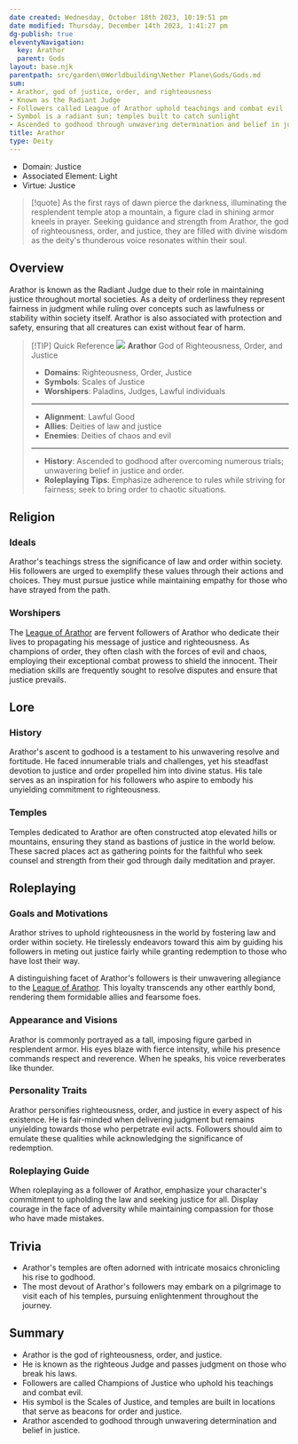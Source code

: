 ```yaml
---
date created: Wednesday, October 18th 2023, 10:19:51 pm
date modified: Thursday, December 14th 2023, 1:41:27 pm
dg-publish: true
eleventyNavigation:
  key: Arathor
  parent: Gods
layout: base.njk
parentpath: src/garden\🌐Worldbuilding\Nether Plane\Gods/Gods.md
sum:
- Arathor, god of justice, order, and righteousness
- Known as the Radiant Judge
- Followers called League of Arathor uphold teachings and combat evil
- Symbol is a radiant sun; temples built to catch sunlight
- Ascended to godhood through unwavering determination and belief in justice
title: Arathor
type: Deity
---
```


- Domain: Justice
- Associated Element: Light
- Virtue: Justice

> [!quote]  As the first rays of dawn pierce the darkness, illuminating the resplendent temple atop a mountain, a figure clad in shining armor kneels in prayer. Seeking guidance and strength from Arathor, the god of righteousness, order, and justice, they are filled with divine wisdom as the deity's thunderous voice resonates within their soul.

## Overview

Arathor is known as the Radiant Judge due to their role in maintaining justice throughout mortal societies. As a deity of orderliness they represent fairness in judgment while ruling over concepts such as lawfulness or stability within society itself. Arathor is also associated with protection and safety, ensuring that all creatures can exist without fear of harm.

> [!TIP] Quick Reference
> ![](/static/Arathor.png) 
> **Arathor** 
>  God of Righteousness, Order, and Justice
>- **Domains**: Righteousness, Order, Justice
>- **Symbols**: Scales of Justice
>- **Worshipers**: Paladins, Judges, Lawful individuals
> ____
>- **Alignment**: Lawful Good
>- **Allies**: Deities of law and justice
>- **Enemies**: Deities of chaos and evil
>____
>-  **History**: Ascended to godhood after overcoming numerous trials; unwavering belief in justice and order.
>- **Roleplaying Tips**: Emphasize adherence to rules while striving for fairness; seek to bring order to chaotic situations.

## Religion
### Ideals

Arathor's teachings stress the significance of law and order within society. His followers are urged to exemplify these values through their actions and choices. They must pursue justice while maintaining empathy for those who have strayed from the path.

### Worshipers

The [League of Arathor](/garden/%F0%9F%8C%90Worldbuilding%5CMaterial%20Plane%5C%F0%9F%8F%9E%EF%B8%8FThe%20Basin%5CFactions%5CLeague%20of%20Arathor/League%20of%20Arathor) are fervent followers of Arathor who dedicate their lives to propagating his message of justice and righteousness. As champions of order, they often clash with the forces of evil and chaos, employing their exceptional combat prowess to shield the innocent. Their mediation skills are frequently sought to resolve disputes and ensure that justice prevails.

## Lore
### History

Arathor's ascent to godhood is a testament to his unwavering resolve and fortitude. He faced innumerable trials and challenges, yet his steadfast devotion to justice and order propelled him into divine status. His tale serves as an inspiration for his followers who aspire to embody his unyielding commitment to righteousness.

### Temples

Temples dedicated to Arathor are often constructed atop elevated hills or mountains, ensuring they stand as bastions of justice in the world below. These sacred places act as gathering points for the faithful who seek counsel and strength from their god through daily meditation and prayer.

## Roleplaying
### Goals and Motivations

Arathor strives to uphold righteousness in the world by fostering law and order within society. He tirelessly endeavors toward this aim by guiding his followers in meting out justice fairly while granting redemption to those who have lost their way.

A distinguishing facet of Arathor's followers is their unwavering allegiance to the [League of Arathor](/garden/%F0%9F%8C%90Worldbuilding%5CMaterial%20Plane%5C%F0%9F%8F%9E%EF%B8%8FThe%20Basin%5CFactions%5CLeague%20of%20Arathor/League%20of%20Arathor). This loyalty transcends any other earthly bond, rendering them formidable allies and fearsome foes.

### Appearance and Visions

Arathor is commonly portrayed as a tall, imposing figure garbed in resplendent armor. His eyes blaze with fierce intensity, while his presence commands respect and reverence. When he speaks, his voice reverberates like thunder.

### Personality Traits

Arathor personifies righteousness, order, and justice in every aspect of his existence. He is fair-minded when delivering judgment but remains unyielding towards those who perpetrate evil acts. Followers should aim to emulate these qualities while acknowledging the significance of redemption.

### Roleplaying Guide

When roleplaying as a follower of Arathor, emphasize your character's commitment to upholding the law and seeking justice for all. Display courage in the face of adversity while maintaining compassion for those who have made mistakes.

## Trivia
- Arathor's temples are often adorned with intricate mosaics chronicling his rise to godhood.
- The most devout of Arathor's followers may embark on a pilgrimage to visit each of his temples, pursuing enlightenment throughout the journey.

## Summary
- Arathor is the god of righteousness, order, and justice.
- He is known as the righteous Judge and passes judgment on those who break his laws.
- Followers are called Champions of Justice who uphold his teachings and combat evil.
- His symbol is the Scales of Justice, and temples are built in locations that serve as beacons for order and justice.
- Arathor ascended to godhood through unwavering determination and belief in justice.